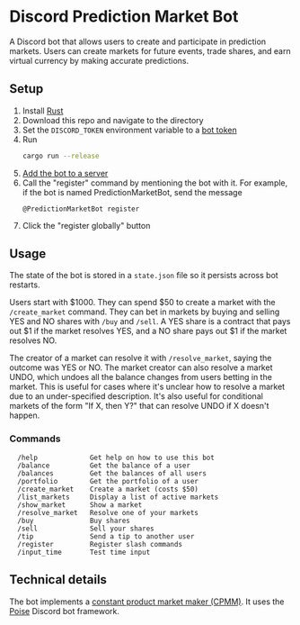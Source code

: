 # Discord Prediction Market Bot

A Discord bot that allows users to create and participate in prediction markets.
Users can create markets for future events, trade shares, and earn virtual
currency by making accurate predictions.

## Setup

1. Install [Rust](https://rustup.rs/)
2. Download this repo and navigate to the directory
3. Set the `DISCORD_TOKEN` environment variable to a [bot token](https://github.com/reactiflux/discord-irc/wiki/creating-a-discord-bot-&-getting-a-token#creating-a-bot)
4. Run
   ```sh
   cargo run --release
   ```
5. [Add the bot to a server](https://github.com/reactiflux/discord-irc/wiki/creating-a-discord-bot-&-getting-a-token#adding-your-bot-to-your-server)
6. Call the "register" command by mentioning the bot with it.
   For example, if the bot is named PredictionMarketBot,
   send the message
   ```text
   @PredictionMarketBot register
   ```
7. Click the "register globally" button

## Usage

The state of the bot is stored in a `state.json` file so it persists across bot restarts.

Users start with \$1000.
They can spend \$50 to create a market with the `/create_market` command.
They can bet in markets by buying and selling YES and NO shares
with `/buy` and `/sell`.
A YES share is a contract that pays out \$1 if the market resolves YES,
and a NO share pays out \$1 if the market resolves NO.

The creator of a market can resolve it with `/resolve_market`,
saying the outcome was YES or NO.
The market creator can also resolve a market UNDO,
which undoes all the balance changes from users betting in the market.
This is useful for cases where it's unclear how to resolve a market due to an under-specified description.
It's also useful for conditional markets of the form "If X, then Y?" that can resolve UNDO if X doesn't happen.

### Commands

```text
  /help             Get help on how to use this bot
  /balance          Get the balance of a user
  /balances         Get the balances of all users
  /portfolio        Get the portfolio of a user
  /create_market    Create a market (costs $50)
  /list_markets     Display a list of active markets
  /show_market      Show a market
  /resolve_market   Resolve one of your markets
  /buy              Buy shares
  /sell             Sell your shares
  /tip              Send a tip to another user
  /register         Register slash commands
  /input_time       Test time input
```

## Technical details

The bot implements a [constant product market maker (CPMM)](https://archive.is/20241115234242/https://docs.gnosis.io/conditionaltokens/docs/introduction3/).
It uses the [Poise](https://github.com/serenity-rs/poise) Discord bot framework.
